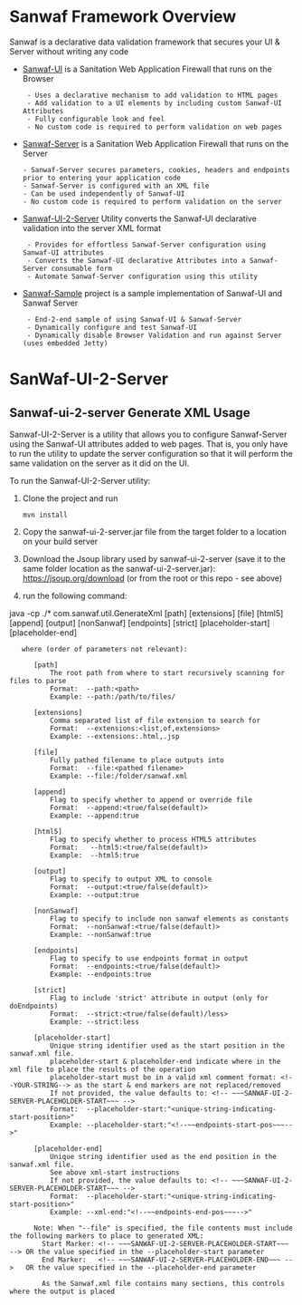 # Sanwaf Framework Overview
 Sanwaf is a declarative data validation framework that secures your UI & Server without writing any code

- [Sanwaf-UI](https://github.com/bernardo1024/Sanwaf-UI) is a Sanitation Web Application Firewall that runs on the Browser
        
       - Uses a declarative mechanism to add validation to HTML pages
       - Add validation to a UI elements by including custom Sanwaf-UI Attributes
       - Fully configurable look and feel
       - No custom code is required to perform validation on web pages

-  [Sanwaf-Server](https://github.com/bernardo1024/Sanwaf-Server) is a Sanitation Web Application Firewall that runs on the Server
        
       - Sanwaf-Server secures parameters, cookies, headers and endpoints prior to entering your application code
       - Sanwaf-Server is configured with an XML file
       - Can be used independently of Sanwaf-UI
       - No custom code is required to perform validation on the server

- [Sanwaf-UI-2-Server](https://github.com/bernardo1024/Sanwaf-UI-2-Server) Utility converts the Sanwaf-UI declarative validation into the server XML format
        
       - Provides for effortless Sanwaf-Server configuration using Sanwaf-UI attributes
       - Converts the Sanwaf-UI declarative Attributes into a Sanwaf-Server consumable form
       - Automate Sanwaf-Server configuration using this utility

- [Sanwaf-Sample](https://github.com/bernardo1024/Sanwaf-Sample) project is a sample implementation of Sanwaf-UI and Sanwaf Server

       - End-2-end sample of using Sanwaf-UI & Sanwaf-Server
       - Dynamically configure and test Sanwaf-UI 
       - Dynamically disable Browser Validation and run against Server (uses embedded Jetty)

# SanWaf-UI-2-Server
Sanwaf-ui-2-server Generate XML Usage
-------------------------------------

Sanwaf-UI-2-Server is a utility that allows you to configure Sanwaf-Server using the Sanwaf-UI attributes added to web pages.  That is, you only have to run the utility to update the server configuration so that it will perform the same validation on the server as it did on the UI.

To run the Sanwaf-UI-2-Server utility:

1. Clone the project and run 
           
       mvn install 
        
3. Copy the sanwaf-ui-2-server.jar file from the target folder to a location on your build server

4. Download the Jsoup library used by sanwaf-ui-2-server (save it to the same folder location as the sanwaf-ui-2-server.jar): https://jsoup.org/download (or from the root or this repo - see above)

5. run the following command:

java -cp ./* com.sanwaf.util.GenerateXml [path] [extensions] [file] [html5] [append] [output] [nonSanwaf] [endpoints] [strict] [placeholder-start] [placeholder-end]

       where (order of parameters not relevant):
        
          [path] 
              The root path from where to start recursively scanning for files to parse
              Format:  --path:<path>
              Example: --path:/path/to/files/

          [extensions]
              Comma separated list of file extension to search for
              Format:  --extensions:<list,of,extensions>
              Example: --extensions:.html,.jsp

          [file]
              Fully pathed filename to place outputs into
              Format:  --file:<pathed filename>
              Example: --file:/folder/sanwaf.xml

          [append]
              Flag to specify whether to append or override file
              Format:  --append:<true/false(default)>
              Example: --append:true

          [html5]
              Flag to specify whether to process HTML5 attributes
              Format:   --html5:<true/false(default)>
              Example:  --html5:true

          [output]
              Flag to specify to output XML to console
              Format:  --output:<true/false(default)>
              Example: --output:true

          [nonSanwaf]
              Flag to specify to include non sanwaf elements as constants
              Format:  --nonSanwaf:<true/false(default)>
              Example: --nonSanwaf:true

          [endpoints]
              Flag to specify to use endpoints format in output
              Format:  --endpoints:<true/false(default)>
              Example: --endpoints:true

          [strict]
              Flag to include 'strict' attribute in output (only for doEndpoints)
              Format:  --strict:<true/false(default)/less>
              Example: --strict:less

          [placeholder-start]
              Unique string identifier used as the start position in the sanwaf.xml file.
              placeholder-start & placeholder-end indicate where in the xml file to place the results of the operation
              placeholder-start must be in a valid xml comment format: <!--YOUR-STRING--> as the start & end markers are not replaced/removed
              If not provided, the value defaults to: <!-- ~~~SANWAF-UI-2-SERVER-PLACEHOLDER-START~~~ -->
              Format:  --placeholder-start:"<unique-string-indicating-start-position>"
              Example: --placeholder-start:"<!--~~endpoints-start-pos~~~-->"

          [placeholder-end]
              Unique string identifier used as the end position in the sanwaf.xml file.
              See above xml-start instructions
              If not provided, the value defaults to: <!-- ~~~SANWAF-UI-2-SERVER-PLACEHOLDER-START~~~ -->
              Format:  --placeholder-start:"<unique-string-indicating-start-position>"
              Example: --xml-end:"<!--~~endpoints-end-pos~~~-->"
 
          Note: When "--file" is specified, the file contents must include the following markers to place to generated XML:
            Start Marker: <!-- ~~~SANWAF-UI-2-SERVER-PLACEHOLDER-START~~~ --> OR the value specified in the --placeholder-start parameter
            End Marker:   <!-- ~~~SANWAF-UI-2-SERVER-PLACEHOLDER-END~~~ -->   OR the value specified in the --placeholder-end parameter

            As the Sanwaf.xml file contains many sections, this controls where the output is placed
